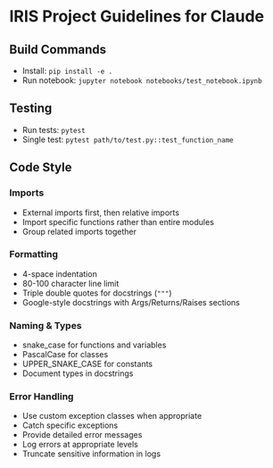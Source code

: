 # IRIS Project Guidelines for Claude

## Build Commands
- Install: `pip install -e .`
- Run notebook: `jupyter notebook notebooks/test_notebook.ipynb`

## Testing
- Run tests: `pytest`
- Single test: `pytest path/to/test.py::test_function_name`

## Code Style

### Imports
- External imports first, then relative imports
- Import specific functions rather than entire modules
- Group related imports together

### Formatting
- 4-space indentation
- 80-100 character line limit
- Triple double quotes for docstrings (`"""`)
- Google-style docstrings with Args/Returns/Raises sections

### Naming & Types
- snake_case for functions and variables
- PascalCase for classes
- UPPER_SNAKE_CASE for constants
- Document types in docstrings

### Error Handling
- Use custom exception classes when appropriate
- Catch specific exceptions
- Provide detailed error messages
- Log errors at appropriate levels
- Truncate sensitive information in logs